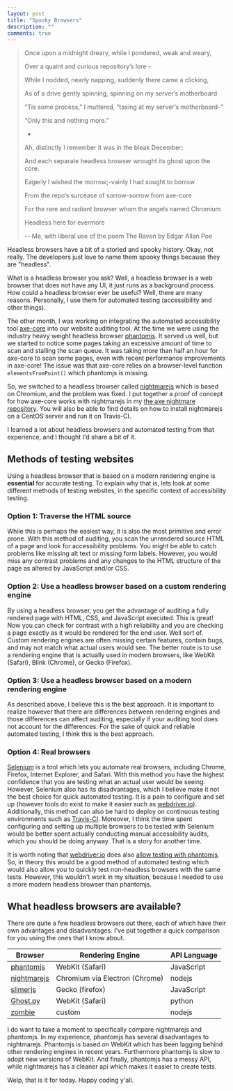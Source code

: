 ```yaml
---
layout: post
title: "Spooky Browsers"
description: ""
comments: true
---
```


> Once upon a midnight dreary, while I pondered, weak and weary,
> 
> Over a quaint and curious repository’s lore -
>
> While I nodded, nearly napping, suddenly there came a clicking,
>
> As of a drive gently spinning, spinning on my server’s motherboard
>
> “Tis some process,” I muttered, “taxing at my server’s motherboard-”
>
> “Only this and nothing more.”
>
> -
>
> Ah, distinctly I remember it was in the bleak December;
>
> And each separate headless browser wrought its ghost upon the core.
>
> Eagerly I wished the morrow;-vainly I had sought to borrow
>
> From the repo’s surcease of sorrow-sorrow from axe-core
>
> For the rare and radiant browser whom the angels named Chromium
>
> Headless here for evermore
>
> -- Me, with liberal use of the poem The Raven by Edgar Allan Poe

Headless browsers have a bit of a storied and spooky history. Okay, not really. The developers just love to name them spooky things because they are "headless".

What is a headless browser you ask? Well, a headless browser is a web browser that does not have any UI, it just runs as a background process. How could a headless browser ever be useful? Well, there are many reasons. Personally, I use them for automated testing (accessibility and other things).

The other month, I was working on integrating the automated accessibility tool [axe-core](https://github.com/dequelabs/axe-core) into our website auditing tool. At the time we were using the industry heavy weight headless browser [phantomjs](http://phantomjs.org/). It served us well, but we started to notice some pages taking an excessive amount of time to scan and stalling the scan queue. It was taking more than half an hour for axe-core to scan some pages, even with recent performance improvements in axe-core! The issue was that axe-core relies on a browser-level function `elementsFromPoint()` which phantomjs is missing.
 
So, we switched to a headless browser called [nightmarejs](https://github.com/segmentio/nightmare) which is based on Chromium, and the problem was fixed. I put together a proof of concept for how axe-core works with nightmarejs in my [the axe nightmare repository](https://github.com/mfairchild365/the-axe-nightmare/). You will also be able to find details on how to install nightmarejs on a CentOS server and run it on Travis-CI.

I learned a lot about headless browsers and automated testing from that experience, and I thought I'd share a bit of it.

## Methods of testing websites

Using a headless browser that is based on a modern rendering engine is **essential** for accurate testing. To explain why that is, lets look at some different methods of testing websites, in the specific context of accessibility testing.

### Option 1: Traverse the HTML source

While this is perhaps the easiest way, it is also the most primitive and error prone. With this method of auditing, you scan the unrendered source HTML of a page and look for accessibility problems. You might be able to catch problems like missing alt text or missing form labels. However, you would miss any contrast problems and any changes to the HTML structure of the page as altered by JavaScript and/or CSS.

### Option 2: Use a headless browser based on a custom rendering engine

By using a headless browser, you get the advantage of auditing a fully rendered page with HTML, CSS, and JavaScript executed. This is great! Now you can check for contrast with a high reliability and you are checking a page exactly as it would be rendered for the end user. Well sort of. Custom rendering engines are often missing certain features, contain bugs, and may not match what actual users would see. The better route is to use a rendering engine that is actually used in modern browsers, like WebKit (Safari), Blink (Chrome), or Gecko (Firefox).

### Option 3: Use a headless browser based on a modern rendering engine

As described above, I believe this is the best approach. It is important to realize however that there are differences between rendering engines and those differences can affect auditing, especially if your auditing tool does not account for the differences. For the sake of quick and reliable automated testing, I think this is the best approach.

### Option 4: Real browsers

[Selenium](http://www.seleniumhq.org/) is a tool which lets you automate real browsers, including Chrome, Firefox, Internet Explorer, and Safari. With this method you have the highest confidence that you are testing what an actual user would be seeing. However, Selenium also has its disadvantages, which I believe make it not the best choice for quick automated testing. It is a pain to configure and set up (however tools do exist to make it easier such as [webdriver.io](http://webdriver.io/)). Additionally, this method can also be hard to deploy on continuous testing environments such as [Travis-CI](https://travis-ci.org/). Moreover, I think the time spent configuring and setting up multiple browsers to be tested with Selenium would be better spent actually conducting manual accessibility audits, which you should be doing anyway. That is a story for another time.

It is worth noting that [webdriver.io](http://webdriver.io/) does also [allow testing with phantomjs](http://webdriver.io/guide/services/phantomjs.html). So, in theory this would be a good method of automated testing which would also allow you to quickly test non-headless browsers with the same tests. However, this wouldn't work in my situation, because I needed to use a more modern headless browser than phantomjs.
 
## What headless browsers are available?

There are quite a few headless browsers out there, each of which have their own advantages and disadvantages. I've put together a quick comparison for you using the ones that I know about.

| Browser | Rendering Engine | API Language |
| --- | --- | --- |
| [phantomjs](http://phantomjs.org/) | WebKit (Safari) | JavaScript |
| [nightmarejs](https://github.com/segmentio/nightmare) | Chromium via Electron (Chrome) | nodejs |
| [slimerjs](https://slimerjs.org/) | Gecko (firefox) | JavaScript |
| [Ghost.py](http://jeanphix.me/Ghost.py/) | WebKit (Safari) | python |
| [zombie](https://github.com/assaf/zombie) | custom | nodejs


I do want to take a moment to specifically compare nightmarejs and phantomjs. In my experience, phantomjs has several disadvantages to nightmarejs. Phantomjs is based on WebKit which has been lagging behind other rendering engines in recent years. Furthermore phantomjs is slow to adopt new versions of WebKit. And finally, phantomjs has a messy API, while nightmarejs has a cleaner api which makes it easier to create tests.
  
Welp, that is it for today. Happy coding y'all.

